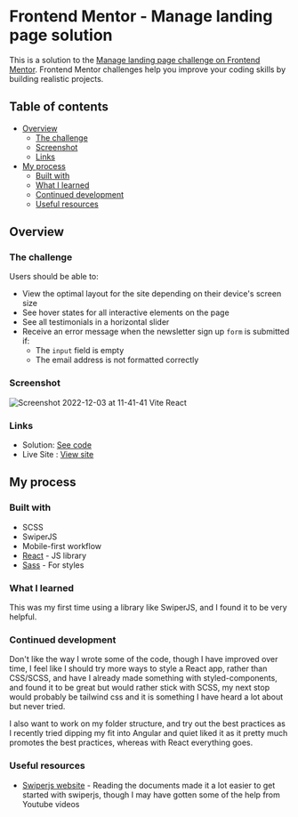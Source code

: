 # Frontend Mentor - Manage landing page solution

This is a solution to the [Manage landing page challenge on Frontend Mentor](https://www.frontendmentor.io/challenges/manage-landing-page-SLXqC6P5). Frontend Mentor challenges help you improve your coding skills by building realistic projects. 

## Table of contents

- [Overview](#overview)
  - [The challenge](#the-challenge)
  - [Screenshot](#screenshot)
  - [Links](#links)
- [My process](#my-process)
  - [Built with](#built-with)
  - [What I learned](#what-i-learned)
  - [Continued development](#continued-development)
  - [Useful resources](#useful-resources)

## Overview

### The challenge

Users should be able to:

- View the optimal layout for the site depending on their device's screen size
- See hover states for all interactive elements on the page
- See all testimonials in a horizontal slider
- Receive an error message when the newsletter sign up `form` is submitted if:
  - The `input` field is empty
  - The email address is not formatted correctly

### Screenshot

![Screenshot 2022-12-03 at 11-41-41 Vite React](https://user-images.githubusercontent.com/76236208/205434591-24cc7a47-eb67-4e70-89bb-33cc47de4c24.png)

### Links

- Solution: [See code](https://github.com/thulanigamtee/manage-landing-page/tree/main/src)
- Live Site : [View site](https://sage-gecko-8b3c36.netlify.app/)

## My process

### Built with

- SCSS
- SwiperJS
- Mobile-first workflow
- [React](https://reactjs.org/) - JS library
- [Sass](https://sass-lang.com/) - For styles

### What I learned

This was my first time using a library like SwiperJS, and I found it to be very helpful.

### Continued development

Don't like the way I wrote some of the code, though I have improved over time, I feel like I should try more ways to style a React app, rather than CSS/SCSS, and have I already made something with styled-components, and found it to be great but would rather stick with SCSS, my next stop would probably be tailwind css and it is something I have heard a lot about but never tried.

I also want to work on my folder structure, and try out the best practices as I recently tried dipping my fit into Angular and quiet liked it as it pretty much promotes the best practices, whereas with React everything goes.

### Useful resources

- [Swiperjs website](https://swiperjs.com/react) - Reading the documents made it a lot easier to get started with swiperjs, though I may have gotten some of the help from Youtube videos
